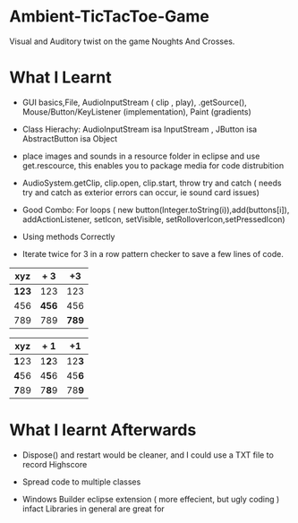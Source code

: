 # Ambient-TicTacToe-Game
Visual and Auditory twist on the game Noughts And Crosses.
# What I Learnt
* GUI basics,File, AudioInputStream ( clip , play), .getSource(), Mouse/Button/KeyListener (implementation), Paint (gradients)

* Class Hierachy: AudioInputStream isa InputStream , JButton isa AbstractButton isa Object


* place images and sounds in a resource folder in eclipse and use get.rescource, this enables you to package media for code distrubition 


* AudioSystem.getClip,   clip.open, clip.start, throw try and catch ( needs try and catch as exterior errors can occur, ie sound card issues)

* Good Combo: For loops ( new button(Integer.toString(i)),add(buttons[i]), addActionListener, setIcon, setVisible, setRolloverIcon,setPressedIcon) 

* Using methods Correctly

* Iterate twice for 3 in a row pattern checker to save a few lines of code.

xyz| + 3    | +3
-----|---------|-------
**123**  |  123  |  123 
456  |  **456** |  456  
789  |  789   | **789**

xyz| + 1    | +1
-----|---------|-------
**1**23  |  1**2**3  |  12**3** 
**4**56  | 4**5**6 |  45**6** 
**7**89  |  7**8**9   | 78**9**


# What I learnt Afterwards
* Dispose() and restart would be cleaner, and I could use a TXT file to record Highscore

* Spread code to multiple classes

* Windows Builder eclipse extension ( more effecient, but ugly coding ) infact Libraries in general are great for 



